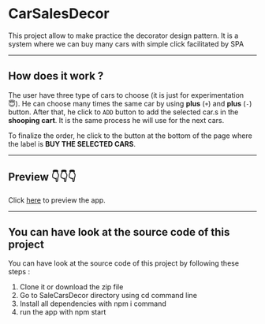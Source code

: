 # CarSalesDecor
This project allow to make practice the decorator design pattern. It is a system where we can buy many cars with simple click facilitated by SPA

---

## How does it work ?
The user have three type of cars to choose (it is just for experimentation  😇). He can choose many times the same car by using **plus** (`+`) and **plus** (`-`) button. After that, he click to `ADD` button to add the selected car.s in the **shooping cart**. It is the same process he will use for the next cars.

To finalize the order, he click to the button at the bottom of the page where the label is **BUY THE SELECTED CARS**.

---

## Preview 👇👇👇
Click [here](https://sale-cars-decor.herokuapp.com/) to preview the app.

---

## You can have look at the source code of this project
You can have look at the source code of this project by following these steps :

1. Clone it or download the zip file
2. Go to SaleCarsDecor directory using cd command line
3. Install all dependencies with npm i command
4. run the app with npm start